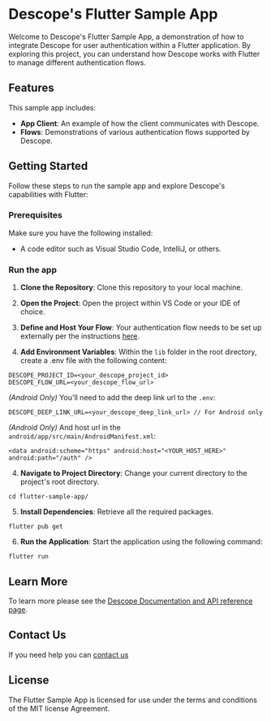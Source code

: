 # Descope's Flutter Sample App

Welcome to Descope's Flutter Sample App, a demonstration of how to integrate Descope for user authentication within a Flutter application. By exploring this project, you can understand how Descope works with Flutter to manage different authentication flows.


## Features
This sample app includes:

- **App Client**: An example of how the client communicates with Descope.
- **Flows**: Demonstrations of various authentication flows supported by Descope.


## Getting Started
Follow these steps to run the sample app and explore Descope's capabilities with Flutter:

### Prerequisites
Make sure you have the following installed:

- A code editor such as Visual Studio Code, IntelliJ, or others.


###  Run the app
1. **Clone the Repository**: Clone this repository to your local machine.


2. **Open the Project**: Open the project within VS Code or your IDE of choice.
3. **Define and Host Your Flow**: Your authentication flow needs to be set up externally per the instructions [here](https://github.com/descope/descope-flutter/tree/main#running-flows).

6. **Add Environment Variables**: Within the `lib` folder in the root directory, create a .env file with the following content:
```
DESCOPE_PROJECT_ID=<your_descope_project_id>
DESCOPE_FLOW_URL=<your_descope_flow_url>
```
*(Android Only)* You'll need to add the deep link url to the `.env`:
```
DESCOPE_DEEP_LINK_URL=<your_descope_deep_link_url> // For Android only
```
*(Android Only)* And host url in the `android/app/src/main/AndroidManifest.xml`:
```
<data android:scheme="https" android:host="<YOUR_HOST_HERE>" android:path="/auth" />
```

4. **Navigate to Project Directory**: Change your current directory to the project's root directory.
```
cd flutter-sample-app/
```
5. **Install Dependencies**: Retrieve all the required packages.
```
flutter pub get
```
6. **Run the Application**: Start the application using the following command:

```
flutter run
```


## Learn More
To learn more please see the [Descope Documentation and API reference page](https://docs.descope.com/).

## Contact Us
If you need help you can [contact us](https://docs.descope.com/support/)

## License
The Flutter Sample App is licensed for use under the terms and conditions of the MIT license Agreement.

